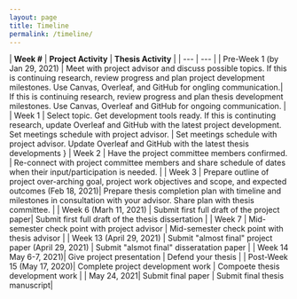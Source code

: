 ```yaml
---
layout: page
title: Timeline
permalink: /timeline/
---
```


| **Week #** | **Project Activity** | **Thesis Activity** |
| --- | --- |
| Pre-Week 1 (by Jan 29, 2021) | Meet with project advisor and discuss possible topics. If this is continuing research, review progress and plan project development milestones. Use Canvas, Overleaf, and GitHub for ongling communication.| If this is continuing research, review progress and plan thesis development milestones. Use Canvas, Overleaf and GitHub for ongoing communication. | 
| Week 1 | Select topic. Get development tools ready. If this is continuting research, update Overleaf and GitHub with the latest project development. Set meetings schedule with project advisor. | Set meetings schedule with project advisor. Update Overleaf and GitHub with the latest thesis developments }
| Week 2 | Have the project committee members confirmed. | Re-connect with project committee members and share schedule of dates when their input/participation is needed. | 
| Week 3 | Prepare outline of project  over-arching goal, project work objectives and scope, and expected outcomes (Feb 18, 2021)| Prepare thesis completion plan with timeline and milestones in consultation with your advisor. Share plan with thesis committee. |
| Week 6 (Marh 11, 2021) | Submit first full draft of the project paper| Submit first full draft of the thesis dissertation |
| Week 7 | Mid-semester check point with project advisor | Mid-semester check point with thesis advisor |
| Week 13 (April 29, 2021) | Submit "almost final" project paper (April 29, 2021) | Submit "alsmot final" disseratation  paper |
| Week 14 May 6-7, 2021)| Give project presentation | Defend your thesis |
| Post-Week 15 (May 17, 2020)| Complete project development work | Compoete thesis development work |
| May 24, 2021| Submit final paper | Submit final thesis manuscript|

<!--
**Project Topic**
The student identifies a suitable topic and project advisor in the Applied Engineering and Sciences Department who agrees to supervise the project work. The student will contact the project advisor and make arrangements to begin. If a student wishes to develop a project topic on their own, it is their responsibility to identify a project advisor who agrees to supervise their work. In no case should work on the project begin until a faculty project advisor has agreed to supervise the project work.

**Project Abstract**
The student prepares an abstract of the project paper and have the abstract approved by the project advisor. This may make take several iterations. Students are encouraged to seek out their project advisor to obtain ideas and guidance to ensure that both the student and project advisor agree that the project paper described in the abstract will be suitable deliverable for the project. Depending on the topic and methodology of the project, domain experts outside the Applied Engineering and Sciences Department could be selected to supplement the mentoring provided by the faculty project advisor.

Throughout the project, it is the student responsibility to obtain input and guidance from their project advisor. If you choose to conduct your project work at a company. If the project has a commercial value to the company involved, a non-disclosure and development agreement may need to be put in place before beginning of the project.

**Grading**
The final project paper will be submitted to the project advisor and project committee. For a paper to receive a **grade of A** , it must be judged by the project advisor and project committee as suitable for submission to a conference or journal. Papers that are not well done but do rise to that standard will be assigned a **grade of B**. Lesser papers will be graded accordingly.
-->
